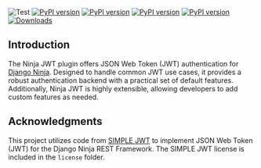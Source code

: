 
![Test](https://github.com/eadwinCode/django-ninja-jwt/workflows/Test/badge.svg)
[![PyPI version](https://badge.fury.io/py/django-ninja-jwt.svg)](https://badge.fury.io/py/django-ninja-jwt)
[![PyPI version](https://img.shields.io/pypi/v/django-ninja-jwt.svg)](https://pypi.python.org/pypi/django-ninja-jwt)
[![PyPI version](https://img.shields.io/pypi/pyversions/django-ninja-jwt.svg)](https://pypi.python.org/pypi/django-ninja-jwt)
[![PyPI version](https://img.shields.io/pypi/djversions/django-ninja-jwt.svg)](https://pypi.python.org/pypi/django-ninja-jwt)
[![Downloads](https://static.pepy.tech/personalized-badge/django-ninja-jwt?period=month&units=international_system&left_color=black&right_color=yellow&left_text=Downloads)](https://pepy.tech/project/django-ninja-jwt)

## Introduction

The Ninja JWT plugin offers JSON Web Token (JWT)
authentication for [Django Ninja](https://github.com/vitalik/django-ninja).
Designed to handle common JWT use cases,
it provides a robust authentication backend with a practical set of default features.
Additionally, Ninja JWT is highly extensible, allowing developers to add custom features as needed.

## Acknowledgments

This project utilizes code from [SIMPLE JWT](https://github.com/jazzband/djangorestframework-simplejwt)
to implement JSON Web Token
(JWT) for the Django Ninja REST Framework.
The SIMPLE JWT license is included in the `license` folder.

